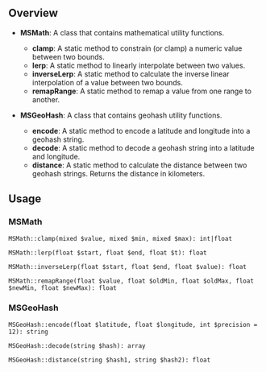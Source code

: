 
## Overview

- **MSMath**: A class that contains mathematical utility functions.
  - **clamp**: A static method to constrain (or clamp) a numeric value between two bounds.
  - **lerp**: A static method to linearly interpolate between two values.
  - **inverseLerp**: A static method to calculate the inverse linear interpolation of a value between two bounds.
  - **remapRange**: A static method to remap a value from one range to another.


- **MSGeoHash**: A class that contains geohash utility functions.
  - **encode**: A static method to encode a latitude and longitude into a geohash string.
  - **decode**: A static method to decode a geohash string into a latitude and longitude.
  - **distance**: A static method to calculate the distance between two geohash strings. Returns the distance in kilometers.

## Usage
### MSMath    
```MSMath::clamp(mixed $value, mixed $min, mixed $max): int|float```

```MSMath::lerp(float $start, float $end, float $t): float```

```MSMath::inverseLerp(float $start, float $end, float $value): float```

```MSMath::remapRange(float $value, float $oldMin, float $oldMax, float $newMin, float $newMax): float```


### MSGeoHash
```MSGeoHash::encode(float $latitude, float $longitude, int $precision = 12): string```

```MSGeoHash::decode(string $hash): array```

```MSGeoHash::distance(string $hash1, string $hash2): float```